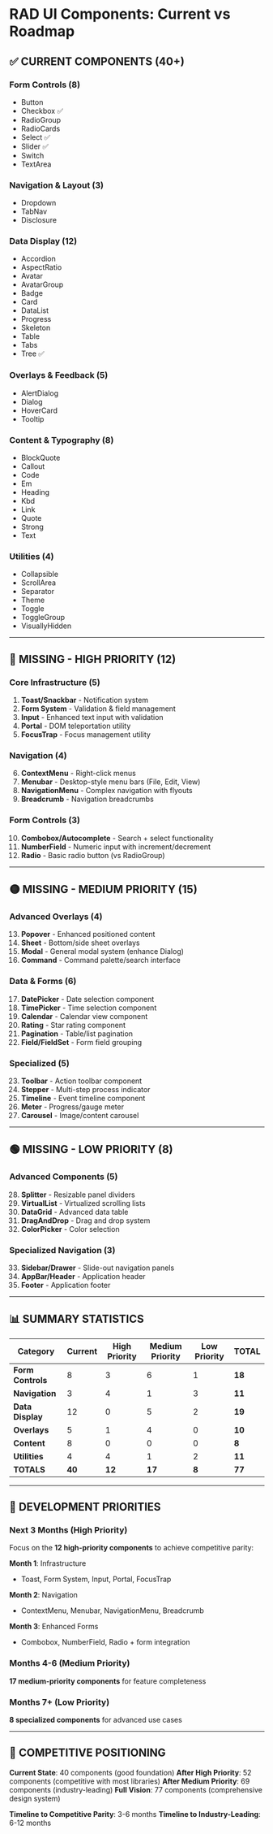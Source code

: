 # RAD UI Components: Current vs Roadmap

## ✅ **CURRENT COMPONENTS (40+)**

### **Form Controls (8)**
- Button
- Checkbox ✅
- RadioGroup
- RadioCards  
- Select ✅
- Slider ✅
- Switch
- TextArea

### **Navigation & Layout (3)**
- Dropdown
- TabNav
- Disclosure

### **Data Display (12)**
- Accordion
- AspectRatio
- Avatar
- AvatarGroup
- Badge
- Card
- DataList
- Progress
- Skeleton
- Table
- Tabs
- Tree ✅

### **Overlays & Feedback (5)**
- AlertDialog
- Dialog
- HoverCard
- Tooltip

### **Content & Typography (8)**
- BlockQuote
- Callout
- Code
- Em
- Heading
- Kbd
- Link
- Quote
- Strong
- Text

### **Utilities (4)**
- Collapsible
- ScrollArea
- Separator
- Theme
- Toggle
- ToggleGroup
- VisuallyHidden

---

## 🔴 **MISSING - HIGH PRIORITY (12)**

### **Core Infrastructure (5)**
1. **Toast/Snackbar** - Notification system
2. **Form System** - Validation & field management  
3. **Input** - Enhanced text input with validation
4. **Portal** - DOM teleportation utility
5. **FocusTrap** - Focus management utility

### **Navigation (4)**
6. **ContextMenu** - Right-click menus
7. **Menubar** - Desktop-style menu bars (File, Edit, View)
8. **NavigationMenu** - Complex navigation with flyouts
9. **Breadcrumb** - Navigation breadcrumbs

### **Form Controls (3)**
10. **Combobox/Autocomplete** - Search + select functionality
11. **NumberField** - Numeric input with increment/decrement
12. **Radio** - Basic radio button (vs RadioGroup)

---

## 🟡 **MISSING - MEDIUM PRIORITY (15)**

### **Advanced Overlays (4)**
13. **Popover** - Enhanced positioned content
14. **Sheet** - Bottom/side sheet overlays
15. **Modal** - General modal system (enhance Dialog)
16. **Command** - Command palette/search interface

### **Data & Forms (6)**
17. **DatePicker** - Date selection component
18. **TimePicker** - Time selection component
19. **Calendar** - Calendar view component
20. **Rating** - Star rating component
21. **Pagination** - Table/list pagination
22. **Field/FieldSet** - Form field grouping

### **Specialized (5)**
23. **Toolbar** - Action toolbar component
24. **Stepper** - Multi-step process indicator
25. **Timeline** - Event timeline component
26. **Meter** - Progress/gauge meter
27. **Carousel** - Image/content carousel

---

## 🟢 **MISSING - LOW PRIORITY (8)**

### **Advanced Components (5)**
28. **Splitter** - Resizable panel dividers
29. **VirtualList** - Virtualized scrolling lists
30. **DataGrid** - Advanced data table
31. **DragAndDrop** - Drag and drop system
32. **ColorPicker** - Color selection

### **Specialized Navigation (3)**
33. **Sidebar/Drawer** - Slide-out navigation panels
34. **AppBar/Header** - Application header
35. **Footer** - Application footer

---

## 📊 **SUMMARY STATISTICS**

| Category | Current | High Priority | Medium Priority | Low Priority | **TOTAL** |
|----------|---------|---------------|-----------------|---------------|-----------|
| **Form Controls** | 8 | 3 | 6 | 1 | **18** |
| **Navigation** | 3 | 4 | 1 | 3 | **11** |
| **Data Display** | 12 | 0 | 5 | 2 | **19** |
| **Overlays** | 5 | 1 | 4 | 0 | **10** |
| **Content** | 8 | 0 | 0 | 0 | **8** |
| **Utilities** | 4 | 4 | 1 | 2 | **11** |
| **TOTALS** | **40** | **12** | **17** | **8** | **77** |

---

## 🎯 **DEVELOPMENT PRIORITIES**

### **Next 3 Months (High Priority)**
Focus on the **12 high-priority components** to achieve competitive parity:

**Month 1**: Infrastructure
- Toast, Form System, Input, Portal, FocusTrap

**Month 2**: Navigation  
- ContextMenu, Menubar, NavigationMenu, Breadcrumb

**Month 3**: Enhanced Forms
- Combobox, NumberField, Radio + form integration

### **Months 4-6 (Medium Priority)**
**17 medium-priority components** for feature completeness

### **Months 7+ (Low Priority)**  
**8 specialized components** for advanced use cases

---

## 🚀 **COMPETITIVE POSITIONING**

**Current State**: 40 components (good foundation)
**After High Priority**: 52 components (competitive with most libraries)
**After Medium Priority**: 69 components (industry-leading)
**Full Vision**: 77 components (comprehensive design system)

**Timeline to Competitive Parity**: 3-6 months
**Timeline to Industry-Leading**: 6-12 months